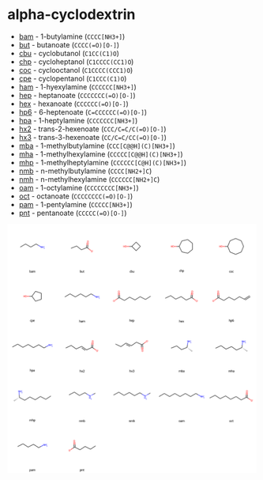 # alpha-cyclodextrin

* [bam](bam) - 1-butylamine (`CCCC[NH3+]`)
* [but](but) - butanoate (`CCCC(=O)[O-]`)
* [cbu](cbu) - cyclobutanol (`C1CC(C1)O`)
* [chp](chp) - cycloheptanol (`C1CCCC(CC1)O`)
* [coc](coc) - cyclooctanol (`C1CCCC(CCC1)O`)
* [cpe](cpe) - cyclopentanol (`C1CCC(C1)O`)
* [ham](ham) - 1-hyexylamine (`CCCCCC[NH3+]`)
* [hep](hep) - heptanoate (`CCCCCCC(=O)[O-]`)
* [hex](hex) - hexanoate (`CCCCCC(=O)[O-]`)
* [hp6](hp6) - 6-heptenoate (`C=CCCCCC(=O)[O-]`)
* [hpa](hpa) - 1-heptylamine (`CCCCCCC[NH3+]`)
* [hx2](hx2) - trans-2-hexenoate (`CCC/C=C/C(=O)[O-]`)
* [hx3](hx3) - trans-3-hexenoate (`CC/C=C/CC(=O)[O-]`)
* [mba](mba) - 1-methylbutylamine (`CCC[C@@H](C)[NH3+]`)
* [mha](mha) - 1-methylhexylamine (`CCCCC[C@@H](C)[NH3+]`)
* [mhp](mhp) - 1-methylheptylamine (`CCCCCC[C@H](C)[NH3+]`)
* [nmb](nmb) - n-methylbutylamine (`CCCC[NH2+]C`)
* [nmh](nmh) - n-methylhexylamine (`CCCCCC[NH2+]C`)
* [oam](oam) - 1-octylamine (`CCCCCCCC[NH3+]`)
* [oct](oct) - octanoate (`CCCCCCCC(=O)[O-]`)
* [pam](pam) - 1-pentylamine (`CCCCC[NH3+]`)
* [pnt](pnt) - pentanoate (`CCCCC(=O)[O-]`)

<img src="acd.svg" width="960"/>
